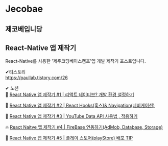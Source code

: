# Jecobae

## 제코베입니당

## React-Native 앱 제작기

React-Native를 사용한 '제주코딩베이스캠프'앱 개발 제작기 포스트입니다. 

✔티스토리<br>
https://paullab.tistory.com/26

✔ 노션 <br>
💎 [React Native 앱 제작기 #1 | 리액트 네이티브? 개발 환경 설정하기 ](https://www.notion.so/React-Native-1-740fd8f5a7bc40878216e73458a4a0e8)

💎 [React Native 앱 제작기 #2 | React Hooks(훅스)& Navigation(네비게이션)](https://www.notion.so/React-Native-2-React-Hooks-Navigation-ca768111e6fb4400a8c24df9479d05a0)

💎 [React Native 앱 제작기 #3 | YouTube Data API 사용법 , 적용하기](https://www.notion.so/React-Native-3-YouTube-Data-API-a3204fcb757743a58dbbc6b0a32ebabd)

🔥 [React Naitve 앱 제작기 #4 | FireBase 연동하기(AdMob, Database, Storage)](https://www.notion.so/React-Naitve-4-FireBase-AdMob-Database-Storage-b66df612e9644a87b07f21b219cf0a90)

💎 [React Native 앱 제작기 #5 | 플레이 스토어(playStore) 배포 TIP ](https://www.notion.so/React-Native-5-playStore-TIP-bde321ec399f43aab419d01a90556f2a)

